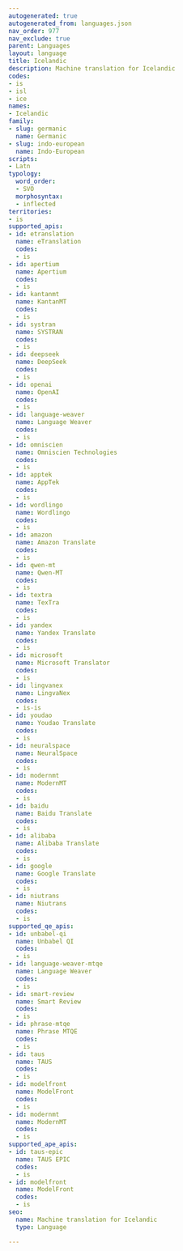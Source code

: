 ```yaml
---
autogenerated: true
autogenerated_from: languages.json
nav_order: 977
nav_exclude: true
parent: Languages
layout: language
title: Icelandic
description: Machine translation for Icelandic
codes:
- is
- isl
- ice
names:
- Icelandic
family:
- slug: germanic
  name: Germanic
- slug: indo-european
  name: Indo-European
scripts:
- Latn
typology:
  word_order:
  - SVO
  morphosyntax:
  - inflected
territories:
- is
supported_apis:
- id: etranslation
  name: eTranslation
  codes:
  - is
- id: apertium
  name: Apertium
  codes:
  - is
- id: kantanmt
  name: KantanMT
  codes:
  - is
- id: systran
  name: SYSTRAN
  codes:
  - is
- id: deepseek
  name: DeepSeek
  codes:
  - is
- id: openai
  name: OpenAI
  codes:
  - is
- id: language-weaver
  name: Language Weaver
  codes:
  - is
- id: omniscien
  name: Omniscien Technologies
  codes:
  - is
- id: apptek
  name: AppTek
  codes:
  - is
- id: wordlingo
  name: Wordlingo
  codes:
  - is
- id: amazon
  name: Amazon Translate
  codes:
  - is
- id: qwen-mt
  name: Qwen-MT
  codes:
  - is
- id: textra
  name: TexTra
  codes:
  - is
- id: yandex
  name: Yandex Translate
  codes:
  - is
- id: microsoft
  name: Microsoft Translator
  codes:
  - is
- id: lingvanex
  name: LingvaNex
  codes:
  - is-is
- id: youdao
  name: Youdao Translate
  codes:
  - is
- id: neuralspace
  name: NeuralSpace
  codes:
  - is
- id: modernmt
  name: ModernMT
  codes:
  - is
- id: baidu
  name: Baidu Translate
  codes:
  - is
- id: alibaba
  name: Alibaba Translate
  codes:
  - is
- id: google
  name: Google Translate
  codes:
  - is
- id: niutrans
  name: Niutrans
  codes:
  - is
supported_qe_apis:
- id: unbabel-qi
  name: Unbabel QI
  codes:
  - is
- id: language-weaver-mtqe
  name: Language Weaver
  codes:
  - is
- id: smart-review
  name: Smart Review
  codes:
  - is
- id: phrase-mtqe
  name: Phrase MTQE
  codes:
  - is
- id: taus
  name: TAUS
  codes:
  - is
- id: modelfront
  name: ModelFront
  codes:
  - is
- id: modernmt
  name: ModernMT
  codes:
  - is
supported_ape_apis:
- id: taus-epic
  name: TAUS EPIC
  codes:
  - is
- id: modelfront
  name: ModelFront
  codes:
  - is
seo:
  name: Machine translation for Icelandic
  type: Language

---
```


